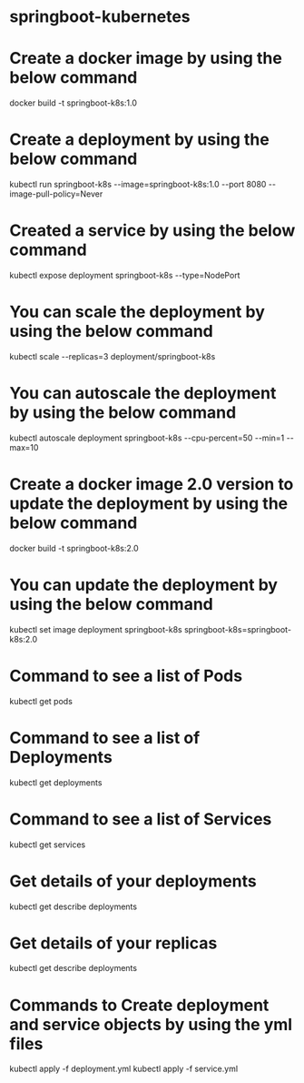 # springboot-kubernetes

# Create a docker image by using the below command

docker build -t springboot-k8s:1.0

# Create a deployment by using the below command

kubectl run springboot-k8s --image=springboot-k8s:1.0 --port 8080 --image-pull-policy=Never

# Created a service by using the below command

kubectl expose deployment springboot-k8s --type=NodePort

# You can scale the deployment by using the below command

kubectl scale --replicas=3 deployment/springboot-k8s

# You can autoscale the deployment by using the below command

kubectl autoscale deployment springboot-k8s --cpu-percent=50 --min=1 --max=10

# Create a docker image 2.0 version to update the deployment by using the below command

docker build -t springboot-k8s:2.0

# You can update the deployment by using the below command

kubectl set image deployment springboot-k8s springboot-k8s=springboot-k8s:2.0

# Command to see a list of Pods

kubectl get pods

# Command to see a list of Deployments

kubectl get deployments

# Command to see a list of Services

kubectl get services

# Get details of your deployments

kubectl get describe deployments

# Get details of your replicas

kubectl get describe deployments

# Commands to Create deployment and service objects by using the yml files
kubectl apply -f deployment.yml
kubectl apply -f service.yml





